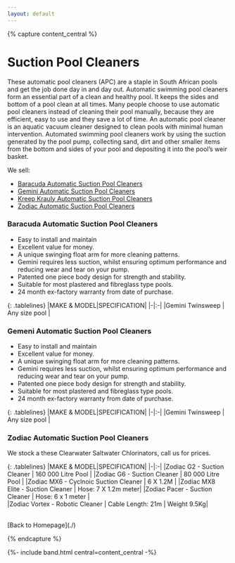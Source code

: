 ```yaml
---
layout: default
---
```


{% capture content_central %}

# Suction Pool Cleaners
These automatic pool cleaners (APC) are a staple in South African pools and get the job done day in and day out. Automatic swimming pool cleaners form an essential part of a clean and healthy pool. It keeps the sides and bottom of a pool clean at all times. Many people choose to use automatic pool cleaners instead of cleaning their pool manually, because they are efficient, easy to use and they save a lot of time. An automatic pool cleaner is an aquatic vacuum cleaner designed to clean pools with minimal human intervention. Automated swimming pool cleaners work by using the suction generated by the pool pump, collecting sand, dirt and other smaller items from the bottom and sides of your pool and depositing it into the pool’s weir basket.

We sell:
* <a class="nav-link" href="#Baracuda">Baracuda Automatic Suction Pool Cleaners</a>
* <a class="nav-link" href="#Gemini">Gemini Automatic Suction Pool Cleaners</a>
* <a class="nav-link" href="#Kreep Krawly">Kreep Krauly Automatic Suction Pool Cleaners</a>
* <a class="nav-link" href="#Zodiac">Zodiac Automatic Suction Pool Cleaners</a>

<a name="Baracuda"/>

### Baracuda Automatic Suction Pool Cleaners
* Easy to install and maintain
* Excellent value for money.
* A unique swinging float arm for more cleaning patterns.
* Gemini requires less suction, whilst ensuring optimum performance and reducing wear and tear on your pump.
* Patented one piece body design for strength and stability.
* Suitable for most plastered and fibreglass type pools.
* 24 month ex-factory warranty from date of purchase.

{: .tablelines}
|MAKE & MODEL|SPECIFICATION|
|-|:-| 
|Gemini Twinsweep | Any size pool |


<a name="Gemini"/>

### Gemeni Automatic Suction Pool Cleaners
* Easy to install and maintain
* Excellent value for money.
* A unique swinging float arm for more cleaning patterns.
* Gemini requires less suction, whilst ensuring optimum performance and reducing wear and tear on your pump.
* Patented one piece body design for strength and stability.
* Suitable for most plastered and fibreglass type pools.
* 24 month ex-factory warranty from date of purchase.

{: .tablelines}
|MAKE & MODEL|SPECIFICATION|
|-|:-| 
|Gemini Twinsweep | Any size pool |

<a name="Zodiac"/>

### Zodiac Automatic Suction Pool Cleaners
We stock a these Clearwater Saltwater Chlorinators, call us for prices.

{: .tablelines}
|MAKE & MODEL|SPECIFICATION|
|-|:-| 
|Zodiac G2 - Suction Cleaner  | 160 000 Litre Pool |
|Zodiac G6 - Suction Cleaner  | 80 000 Litre Pool  |
|Zodiac MX6 - Cyclnoic Suction Cleaner | 6 X 1.2M |
|Zodiac MX8 Elite - Suction Cleaner | Hose: 7 X 1.2m meter| 
|Zodiac Pacer - Suction Cleaner | Hose: 6 x 1 meter |  
|Zodiac Vortex - Robotic Cleaner | Cable Length: 21m | Weight 9.5Kg|


<br>
[Back to Homepage](./)

{% endcapture %}

{%- include band.html central=content_central -%}



